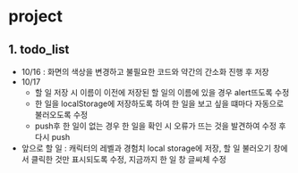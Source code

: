 # project
## **1. todo_list**
  * 10/16 : 화면의 색상을 변경하고 불필요한 코드와 약간의 간소화 진행 후 저장
  * 10/17
    * 할 일 저장 시 이름이 이전에 저장된 할 일의 이름에 있을 경우 alert뜨도록 수정<br>
    * 한 일을 localStorage에 저장하도록 하여 한 일을 보고 싶을 떄마다 자동으로 불러오도록 수정<br>
    * push후 한 일이 없는 경우 한 일을 확인 시 오류가 뜨는 것을 발견하여 수정 후 다시 push
  * 앞으로 할 일 : 캐릭터의 레벨과 경험치 local storage에 저장, 할 일 불러오기 창에서 클릭한 것만 표시되도록 수정, 지금까지 한 일 창 글씨체 수정
